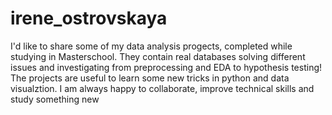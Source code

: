 # irene_ostrovskaya
I'd like to share some of my data analysis progects, completed while studying in Masterschool. They contain real databases solving different issues and investigating from preprocessing and EDA to hypothesis testing!
The projects are useful to learn some new tricks in python and data visualztion.
I am always happy to collaborate, improve technical skills and study something new
